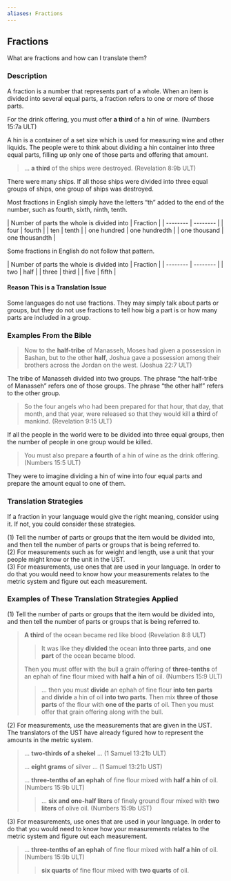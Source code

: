 ```yaml
---
aliases: Fractions
---
```


## Fractions

What are fractions and how can I translate them?

### Description

A fraction is a number that represents part of a whole. When an item is divided into several equal parts, a fraction refers to one or more of those parts.

For the drink offering, you must offer **a third** of a hin of wine. (Numbers 15:7a ULT)

A hin is a container of a set size which is used for measuring wine and other liquids. The people were to think about dividing a hin container into three equal parts, filling up only one of those parts and offering that amount.

> … **a third** of the ships were destroyed. (Revelation 8:9b ULT)

There were many ships. If all those ships were divided into three equal groups of ships, one group of ships was destroyed.

Most fractions in English simply have the letters “th” added to the end of the number, such as fourth, sixth, ninth, tenth.

| Number of parts the whole is divided into | Fraction | | -------- | -------- | | four | fourth | | ten | tenth | | one hundred | one hundredth | | one thousand | one thousandth |

Some fractions in English do not follow that pattern.

| Number of parts the whole is divided into | Fraction | | -------- | -------- | | two | half | | three | third | | five | fifth |

#### Reason This is a Translation Issue

Some languages do not use fractions. They may simply talk about parts or groups, but they do not use fractions to tell how big a part is or how many parts are included in a group.

### Examples From the Bible

> Now to the **half-tribe** of Manasseh, Moses had given a possession in Bashan, but to the other **half**, Joshua gave a possession among their brothers across the Jordan on the west. (Joshua 22:7 ULT)

The tribe of Manasseh divided into two groups. The phrase “the half-tribe of Manasseh” refers one of those groups. The phrase “the other half” refers to the other group.

> So the four angels who had been prepared for that hour, that day, that month, and that year, were released so that they would kill **a third** of mankind. (Revelation 9:15 ULT)

If all the people in the world were to be divided into three equal groups, then the number of people in one group would be killed.

> You must also prepare **a fourth** of a hin of wine as the drink offering. (Numbers 15:5 ULT)

They were to imagine dividing a hin of wine into four equal parts and prepare the amount equal to one of them.

### Translation Strategies

If a fraction in your language would give the right meaning, consider using it. If not, you could consider these strategies.

(1) Tell the number of parts or groups that the item would be divided into, and then tell the number of parts or groups that is being referred to.<br>
(2) For measurements such as for weight and length, use a unit that your people might know or the unit in the UST.<br>
(3) For measurements, use ones that are used in your language. In order to do that you would need to know how your measurements relates to the metric system and figure out each measurement.

### Examples of These Translation Strategies Applied

(1) Tell the number of parts or groups that the item would be divided into, and then tell the number of parts or groups that is being referred to.

> **A third** of the ocean became red like blood (Revelation 8:8 ULT)
>
> > It was like they **divided** the ocean **into three parts**, and **one part** of the ocean became blood.
>
> Then you must offer with the bull a grain offering of **three-tenths** of an ephah of fine flour mixed with **half a hin** of oil. (Numbers 15:9 ULT)
>
> > … then you must **divide** an ephah of fine flour **into ten parts** and **divide** a hin of oil **into two parts**. Then mix **three of those parts** of the flour with **one of the parts** of oil. Then you must offer that grain offering along with the bull.

(2) For measurements, use the measurements that are given in the UST. The translators of the UST have already figured how to represent the amounts in the metric system.

> … **two-thirds of a shekel** … (1 Samuel 13:21b ULT)
>
> … **eight grams** of silver … (1 Samuel 13:21b UST)
>
> … **three-tenths of an ephah** of fine flour mixed with **half a hin** of oil. (Numbers 15:9b ULT)
>
> > … **six and one-half liters** of finely ground flour mixed with **two liters** of olive oil. (Numbers 15:9b UST)

(3) For measurements, use ones that are used in your language. In order to do that you would need to know how your measurements relates to the metric system and figure out each measurement.

> … **three-tenths of an ephah** of fine flour mixed with **half a hin** of oil. (Numbers 15:9b ULT)
>
> > **six quarts** of fine flour mixed with **two quarts** of oil.
